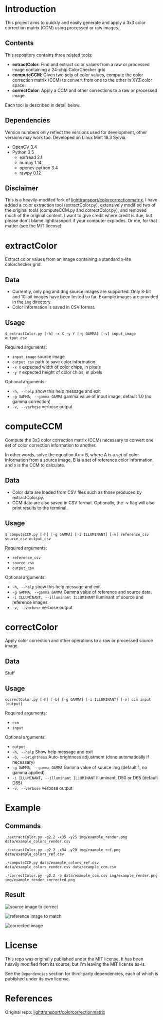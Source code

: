 # Introduction
This project aims to quickly and easily generate and apply a 3x3 color correction matrix (CCM) using processed or raw images.

## Contents
This repository contains three related tools:
- **extractColor**: Find and extract color values from a raw or processed image containing a 24-chip ColorChecker grid
- **computeCCM**: Given two sets of color values, compute the color correction matrix (CCM) to convert from one to the other in XYZ color space.
- **correctColor**: Apply a CCM and other corrections to a raw or processed image.

Each tool is described in detail below.

## Dependencies
Version numbers only reflect the versions used for development, other versions may work too. Developed on Linux Mint 18.3 Sylvia.
- OpenCV 3.4
- Python 3.5
    - exifread 2.1
    - numpy 1.14
    - opencv-python 3.4
    - rawpy 0.12

## Disclaimer
This is a heavily-modifed fork of [lighttransport/colorcorrectionmatrix](https://github.com/lighttransport/colorcorrectionmatrix). I have added a color extraction tool (extractColor.py), extensively modified two of the original tools (computeCCM.py and correctColor.py), and removed much of the original content. I want to give credit where credit is due, but please don't blame lighttrasnport if your computer explodes. Or me, for that matter (see the MIT license).

# extractColor
Extract color values from an image containing a standard x-lite colorchecker grid.

## Data
- Currently, only png and dng source images are supported. Only 8-bit and 10-bit images have been tested so far. Example images are provided in the `img` directory.
- Color information is saved in CSV format.

## Usage
``` shell
$ extractColor.py [-h] -x X -y Y [-g GAMMA] [-v] input_image output_csv
```
Required arguments:
- `input_image` source image
- `output_csv` path to save color information
- `-x X` expected width of color chips, in pixels
- `-y Y` expected height of color chips, in pixels

Optional arguments:
- `-h, --help` show this help message and exit
- `-g GAMMA, --gamma GAMMA` gamma value of input image, default 1.0 (no gamma correction)
- `-v, --verbose` verbose output

# computeCCM
Compute the 3x3 color correction matrix (CCM) necessary to convert one set of color correction information to another.

In other words, solve the equation Ax = B, where A is a set of color information from a source image, B is a set of reference color information, and x is the CCM to calculate.

## Data
- Color data are loaded from CSV files such as those produced by extractColor.py.
- CCM data are also saved in CSV format. Optionally, the -v flag will also print results to the terminal.

## Usage
``` shell
$ computeCCM.py [-h] [-g GAMMA] [-i ILLUMINANT] [-v] reference_csv source_csv output_csv
```
Required arguments:
- `reference_csv`
- `source_csv`
- `output_csv`

Optional arguments:
- `-h, --help` show this help message and exit
- `-g GAMMA, --gamma GAMMA` Gamma value of reference and source data.
- `-i ILLUMINANT, --illuminant ILLUMINANT` lluminant of source and reference images.
- `-v, --verbose` verbose output

# correctColor
Apply color correction and other operations to a raw or processed source image.

## Data
Stuff

## Usage
``` shell
correctColor.py [-h] [-b] [-g GAMMA] [-i ILLUMINANT] [-v] ccm input [output]
```
Required arguments:
- `ccm`
- `input`

Optional arguments:
- `output`
- `-h, --help` Show help message and exit
- `-b, --brightness` Auto-brightness adjustment (done automatically if necessary)
- `-g GAMMA, --gamma GAMMA` Gamma value of source img (default 1, no gamma applied)
- `-i ILLUMINANT, --illuminant ILLUMINANT` Illuminant, D50 or D65 (default D65)
- `-v, --verbose` verbose output

# Example

## Commands
``` shell
./extractColor.py -g2.2 -x35 -y25 img/example_render.png data/example_colors_render.csv

./extractColor.py -g2.2 -x34 -y20 img/example_ref.png data/example_colors_ref.csv

./computeCCM.py data/example_colors_ref.csv data/example_colors_render.csv data/example_ccm.csv

./correctColor.py -g2.2 -b data/example_ccm.csv img/example_render.png img/example_render_corrected.png
```


## Result
![source image to correct](./img/example_render.png)

![reference image to match](./img/example_ref.png)

![corrected image](./img/example_render_corrected.png)

# License
This repo was originally published under the MIT license. It has been heavily modified from its source, but I'm leaving the MIT license as-is.

See the `Dependencies` section for third-party dependencies, each of which is published under its own license.

# References
Original repo: [lighttransport/colorcorrectionmatrix](https://github.com/lighttransport/colorcorrectionmatrix)
